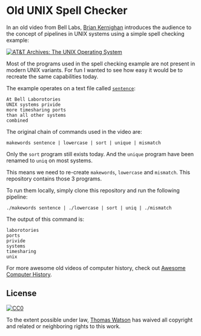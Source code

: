 # Old UNIX Spell Checker

In an old video from Bell Labs, [Brian
Kernighan](https://en.wikipedia.org/wiki/Brian_Kernighan) introduces the
audience to the concept of pipelines in UNIX systems using a simple
spell checking example:

[![AT&T Archives: The UNIX Operating
System](https://img.youtube.com/vi/tc4ROCJYbm0/0.jpg)](https://youtu.be/tc4ROCJYbm0?t=384)

Most of the programs used in the spell checking example are not present
in modern UNIX variants. For fun I wanted to see how easy it would be to
recreate the same capabilities today.

The example operates on a text file called
[`sentence`](https://github.com/watson/old-unix-spell-checker/blob/master/sentence):

```
At Bell Laborotories
UNIX systems privide
more timesharing ports
than all other systems
combined
```

The original chain of commands used in the video are:

```
makewords sentence | lowercase | sort | unique | mismatch
```

Only the `sort` program still exists today. And the `unique` program
have been renamed to `uniq` on most systems.

This means we need to re-create `makewords`, `lowercase` and `mismatch`.
This repository contains those 3 programs.

To run them locally, simply clone this repository and run the following
pipeline:

```
./makewords sentence | ./lowercase | sort | uniq | ./mismatch
```

The output of this command is:

```
laborotories
ports
privide
systems
timesharing
unix
```

For more awesome old videos of computer history, check out [Awesome
Computer History](https://github.com/watson/awesome-computer-history).

## License

[![CC0](https://licensebuttons.net/p/zero/1.0/88x31.png)](https://creativecommons.org/publicdomain/zero/1.0/)

To the extent possible under law, [Thomas
Watson](https://github.com/watson) has waived all copyright and related
or neighboring rights to this work.
